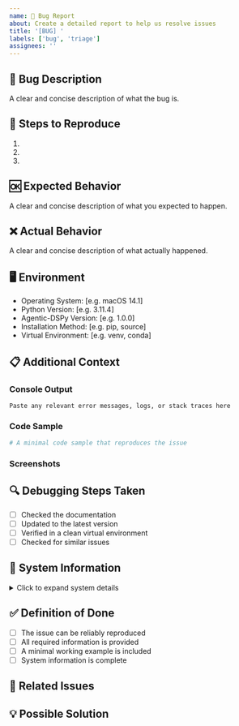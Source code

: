 ```yaml
---
name: 🐛 Bug Report
about: Create a detailed report to help us resolve issues
title: '[BUG] '
labels: ['bug', 'triage']
assignees: ''
---
```


## 🐛 Bug Description
A clear and concise description of what the bug is.

## 📝 Steps to Reproduce
1.
2.
3.

## 🆗 Expected Behavior
A clear and concise description of what you expected to happen.

## ❌ Actual Behavior
A clear and concise description of what actually happened.

## 🖥️ Environment
- Operating System: [e.g. macOS 14.1]
- Python Version: [e.g. 3.11.4]
- Agentic-DSPy Version: [e.g. 1.0.0]
- Installation Method: [e.g. pip, source]
- Virtual Environment: [e.g. venv, conda]

## 📋 Additional Context
### Console Output
```
Paste any relevant error messages, logs, or stack traces here
```

### Code Sample
```python
# A minimal code sample that reproduces the issue
```

### Screenshots
<!-- If applicable, add screenshots to help explain your problem -->

## 🔍 Debugging Steps Taken
- [ ] Checked the documentation
- [ ] Updated to the latest version
- [ ] Verified in a clean virtual environment
- [ ] Checked for similar issues

## 📱 System Information
<details>
<summary>Click to expand system details</summary>

```
# Please paste the output of:
python -c "import sys; print(sys.version)"
pip freeze | grep agentvectordb
```
</details>

## ✅ Definition of Done
- [ ] The issue can be reliably reproduced
- [ ] All required information is provided
- [ ] A minimal working example is included
- [ ] System information is complete

## 📌 Related Issues
<!-- Link any related issues here -->

## 💡 Possible Solution
<!-- If you have any ideas on how to solve this issue, please share them here -->
